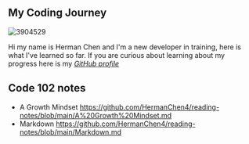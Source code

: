 ## My Coding Journey
![3904529](https://user-images.githubusercontent.com/106101235/169898511-08d2bb3c-57d8-49dc-be08-358037af92e1.png)


Hi my name is Herman Chen and I'm a new developer in training, here is what I've learned so far. 
If you are curious about learning about my progress here is my [*GitHub profile*](https://github.com/HermanChen4)

## Code 102 notes
- A Growth Mindset https://github.com/HermanChen4/reading-notes/blob/main/A%20Growth%20Mindset.md
- Markdown https://github.com/HermanChen4/reading-notes/blob/main/Markdown.md
